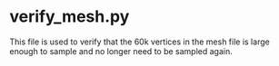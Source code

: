# verify_mesh.py
This file is used to verify that the 60k vertices in the mesh file is 
large enough to sample and no longer need to be sampled again.
